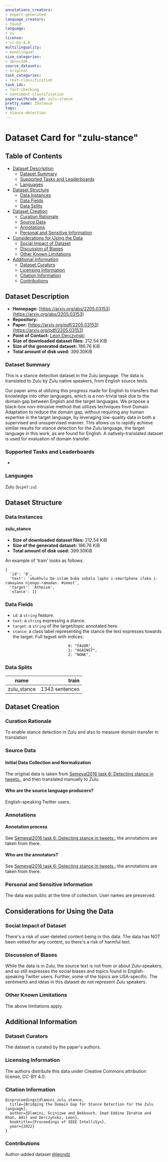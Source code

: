 ```yaml
---
annotations_creators:
- expert-generated
language_creators:
- found
language:
- zu
license:
- cc-by-4.0
multilinguality:
- monolingual
size_categories:
- 1K<n<10K
source_datasets:
- original
task_categories:
- text-classification
task_ids:
- fact-checking
- sentiment-classification
paperswithcode_id: zulu-stance
pretty_name: ZUstance
tags:
- stance-detection
---
```


# Dataset Card for "zulu-stance"

## Table of Contents
- [Dataset Description](#dataset-description)
  - [Dataset Summary](#dataset-summary)
  - [Supported Tasks and Leaderboards](#supported-tasks-and-leaderboards)
  - [Languages](#languages)
- [Dataset Structure](#dataset-structure)
  - [Data Instances](#data-instances)
  - [Data Fields](#data-fields)
  - [Data Splits](#data-splits)
- [Dataset Creation](#dataset-creation)
  - [Curation Rationale](#curation-rationale)
  - [Source Data](#source-data)
  - [Annotations](#annotations)
  - [Personal and Sensitive Information](#personal-and-sensitive-information)
- [Considerations for Using the Data](#considerations-for-using-the-data)
  - [Social Impact of Dataset](#social-impact-of-dataset)
  - [Discussion of Biases](#discussion-of-biases)
  - [Other Known Limitations](#other-known-limitations)
- [Additional Information](#additional-information)
  - [Dataset Curators](#dataset-curators)
  - [Licensing Information](#licensing-information)
  - [Citation Information](#citation-information)
  - [Contributions](#contributions)

## Dataset Description

- **Homepage:** [https://arxiv.org/abs/2205.03153](https://arxiv.org/abs/2205.03153)
- **Repository:** 
- **Paper:** [https://arxiv.org/pdf/2205.03153](https://arxiv.org/pdf/2205.03153)
- **Point of Contact:** [Leon Derczynski](https://github.com/leondz)
- **Size of downloaded dataset files:** 212.54 KiB
- **Size of the generated dataset:** 186.76 KiB
- **Total amount of disk used:**  399.30KiB

### Dataset Summary

This is a stance detection dataset in the Zulu language. The data is translated to Zulu by Zulu native speakers, from English source texts.

Our paper aims at utilizing this progress made for English to transfers that knowledge into other languages, which is a non-trivial task due to the domain gap between English and the target languages. We propose a black-box non-intrusive method that utilizes techniques from Domain Adaptation to reduce the domain gap, without requiring any human expertise in the target language, by leveraging low-quality data in both a supervised and unsupervised manner. This allows us to rapidly achieve similar results for stance detection for the Zulu language, the target language in this work, as are found for English. A natively-translated dataset is used for evaluation of domain transfer.

### Supported Tasks and Leaderboards

* 

### Languages

Zulu (`bcp47:zu`)

## Dataset Structure

### Data Instances

#### zulu_stance

- **Size of downloaded dataset files:** 212.54 KiB
- **Size of the generated dataset:** 186.76 KiB
- **Total amount of disk used:**  399.30KiB

An example of 'train' looks as follows.

```
{
  'id': '0', 
  'text': 'ubukhulu be-islam buba sobala lapho i-smartphone ifaka i-ramayana njengo-ramadan. #semst', 
  'target': 'Atheism', 
  'stance': 1}

```


### Data Fields

- `id`: a `string` feature.
- `text`: a `string` expressing a stance.
- `target`: a `string` of the target/topic annotated here.
- `stance`: a class label representing the stance the text expresses towards the target. Full tagset with indices:

```
                            0: "FAVOR",
                            1: "AGAINST",
                            2: "NONE",
```

### Data Splits

|  name   |train|
|---------|----:|
|zulu_stance|1343 sentences|

## Dataset Creation

### Curation Rationale

To enable stance detection in Zulu and also to measure domain transfer in translation

### Source Data

#### Initial Data Collection and Normalization

The original data is taken from [Semeval2016 task 6: Detecting stance in tweets.](https://aclanthology.org/S16-1003/),
and then translated manually to Zulu.

#### Who are the source language producers?

English-speaking Twitter users.

### Annotations

#### Annotation process

See [Semeval2016 task 6: Detecting stance in tweets.](https://aclanthology.org/S16-1003/); the annotations are taken from there.

#### Who are the annotators?

See [Semeval2016 task 6: Detecting stance in tweets.](https://aclanthology.org/S16-1003/); the annotations are taken from there.

### Personal and Sensitive Information

The data was public at the time of collection. User names are preserved.

## Considerations for Using the Data

### Social Impact of Dataset

There's a risk of user-deleted content being in this data. The data has NOT been vetted for any content, so there's a risk of harmful text.

### Discussion of Biases

While the data is in Zulu, the source text is not from or about Zulu-speakers, and so still expresses the social biases and topics found in English-speaking Twitter users. Further, some of the topics are USA-specific. The sentiments and ideas in this dataset do not represent Zulu speakers.

### Other Known Limitations

The above limitations apply.

## Additional Information

### Dataset Curators

The dataset is curated by the paper's authors.

### Licensing Information

The authors distribute this data under Creative Commons attribution license, CC-BY 4.0. 

### Citation Information

```
@inproceedings{dlamini_zulu_stance,
  title={Bridging the Domain Gap for Stance Detection for the Zulu language},
  author={Dlamini, Gcinizwe and Bekkouch, Imad Eddine Ibrahim and Khan, Adil and Derczynski, Leon},
  booktitle={Proceedings of IEEE IntelliSys},
  year={2022}
}
```


### Contributions

Author-added dataset [@leondz](https://github.com/leondz) 
